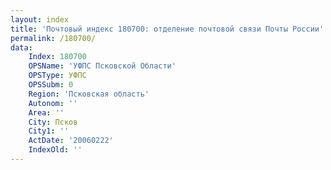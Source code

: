 ```yaml
---
layout: index
title: 'Почтовый индекс 180700: отделение почтовой связи Почты России'
permalink: /180700/
data:
    Index: 180700
    OPSName: 'УФПС Псковской Области'
    OPSType: УФПС
    OPSSubm: 0
    Region: 'Псковская область'
    Autonom: ''
    Area: ''
    City: Псков
    City1: ''
    ActDate: '20060222'
    IndexOld: ''
---
```

